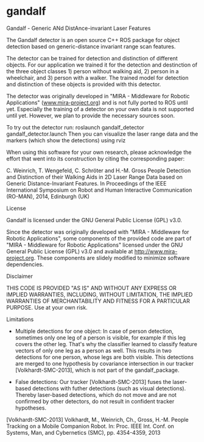 gandalf
=======

Gandalf - Generic ANd DistAnce-invariant Laser Features

The Gandalf detector is an open source C++ ROS package for object detection based on generic-distance invariant range scan features. 

The detector can be trained for detection and distinction of different objects. For our application we trained it for the detection and destinction of the three object classes 1) person without walking aid, 2) person in a wheelchair, and 3) person with a walker. The trained model for detection and distinction of these objects is provided with this detector. 

The detector was originally developed in "MIRA - Middleware for Robotic Applications" (www.mira-project.org) and is not fully ported to ROS until yet. Especially the training of a detector on your own data is not supported until yet. However, we plan to provide the necessary sources soon. 

To try out the detector run:
roslaunch gandalf_detector gandalf_detector.launch
Then you can visualize the laser range data and the markers (which show the detections) using rviz

When using this software for your own research, please acknowledge the effort that went into its construction by citing the corresponding paper:

  C. Weinrich, T. Wengefeld, C. Schröter and H.-M. Gross
  People Detection and Distinction of their Walking Aids in 2D Laser Range Data based on Generic Distance-Invariant Features.
  In Proceedings of the IEEE International Symposium on Robot and Human Interactive Communication (RO-MAN), 2014, Edinburgh (UK)

License

Gandalf is licensed under the GNU General Public License (GPL) v3.0.

Since the detector was originally developed with "MIRA - Middleware for Robotic Applications", some components of the provided code are part of "MIRA - Middleware for Robotic Applications" licensed under the GNU General Public License (GPL) v3.0 and available at http://www.mira-project.org. These components are slidely modified to minimize software dependencies. 

Disclaimer

THIS CODE IS PROVIDED "AS IS" AND WITHOUT ANY EXPRESS OR IMPLIED WARRANTIES, INCLUDING, WITHOUT LIMITATION, THE IMPLIED WARRANTIES OF MERCHANTABILITY AND FITNESS FOR A PARTICULAR PURPOSE. Use at your own risk.


Limitations

- Multiple detections for one object: In case of person detection, sometimes only one leg of a person is visible, for example if this leg covers the other leg. That's why the classifier learned to classify feature vectors of only one leg as a person as well. This results in two detections for one person, whose legs are both visible. This detections are merged to one hypothesis by covariance intersection in our tracker [Volkhardt-SMC-2013], which is not part of the gandalf_package.

- False detections: Our tracker [Volkhardt-SMC-2013] fuses the laser-based detections with futher detections (such as visual detections). Thereby laser-based detections, which do not move and are not confirmed by other detectors, do not result in confident tracker hypotheses. 

[Volkhardt-SMC-2013]
  Volkhardt, M., Weinrich, Ch., Gross, H.-M.
  People Tracking on a Mobile Companion Robot.
  In: Proc. IEEE Int. Conf. on Systems, Man, and Cybernetics (SMC), pp. 4354-4359, 2013 
